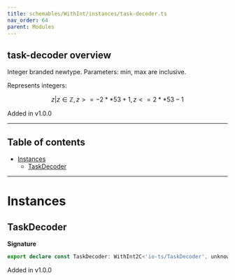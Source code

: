 ```yaml
---
title: schemables/WithInt/instances/task-decoder.ts
nav_order: 64
parent: Modules
---
```


## task-decoder overview

Integer branded newtype. Parameters: min, max are inclusive.

Represents integers:

```math
 { z | z ∈ ℤ, z >= -2 ** 53 + 1, z <= 2 ** 53 - 1 }
```

Added in v1.0.0

---

<h2 class="text-delta">Table of contents</h2>

- [Instances](#instances)
  - [TaskDecoder](#taskdecoder)

---

# Instances

## TaskDecoder

**Signature**

```ts
export declare const TaskDecoder: WithInt2C<'io-ts/TaskDecoder', unknown>
```

Added in v1.0.0
